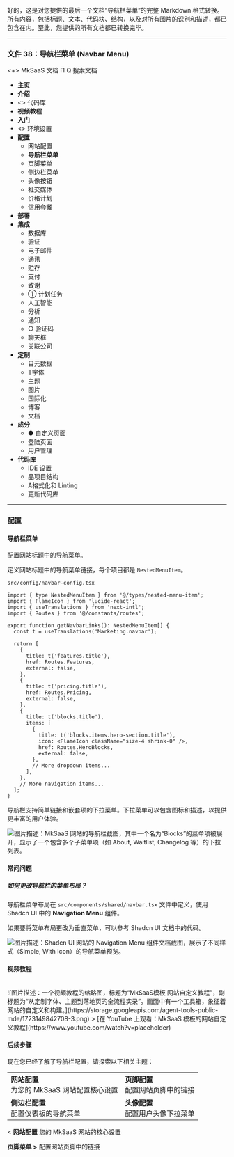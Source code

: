 好的，这是对您提供的最后一个文档“导航栏菜单”的完整 Markdown 格式转换。所有内容，包括标题、文本、代码块、结构，以及对所有图片的识别和描述，都已包含在内。至此，您提供的所有文档都已转换完毕。

***

### 文件 38：导航栏菜单 (Navbar Menu)

<+> MkSaaS 文档
Π
Q 搜索文档
*   **主页**
*   **介绍**
*   <> 代码库
*   **视频教程**
*   **入门**
*   <> 环境设置
*   **配置**
    *   网站配置
    *   **导航栏菜单**
    *   页脚菜单
    *   侧边栏菜单
    *   头像按钮
    *   社交媒体
    *   价格计划
    *   信用套餐
*   **部署**
*   **集成**
    *   数据库
    *   验证
    *   电子邮件
    *   通讯
    *   贮存
    *   支付
    *   致谢
    *   ① 计划任务
    *   人工智能
    *   分析
    *   通知
    *   ○ 验证码
    *   聊天框
    *   关联公司
*   **定制**
    *   目元数据
    *   T字体
    *   主题
    *   图片
    *   国际化
    *   博客
    *   文档
*   **成分**
    *   ● 自定义页面
    *   登陆页面
    *   用户管理
*   **代码库**
    *   IDE 设置
    *   品项目结构
    *   A格式化和 Linting
    *   更新代码库

---

### 配置

#### 导航栏菜单

配置网站标题中的导航菜单。

定义网站标题中的导航菜单链接，每个项目都是 `NestedMenuItem`。

`src/config/navbar-config.tsx`
```tsx
import { type NestedMenuItem } from '@/types/nested-menu-item';
import { FlameIcon } from 'lucide-react';
import { useTranslations } from 'next-intl';
import { Routes } from '@/constants/routes';

export function getNavbarLinks(): NestedMenuItem[] {
  const t = useTranslations('Marketing.navbar');

  return [
    {
      title: t('features.title'),
      href: Routes.Features,
      external: false,
    },
    {
      title: t('pricing.title'),
      href: Routes.Pricing,
      external: false,
    },
    {
      title: t('blocks.title'),
      items: [
        {
          title: t('blocks.items.hero-section.title'),
          icon: <FlameIcon className="size-4 shrink-0" />,
          href: Routes.HeroBlocks,
          external: false,
        },
        // More dropdown items...
      ],
    },
    // More navigation items...
  ];
}
```

导航栏支持简单链接和嵌套项的下拉菜单。下拉菜单可以包含图标和描述，以提供更丰富的用户体验。

![图片描述：MkSaaS 网站的导航栏截图，其中一个名为“Blocks”的菜单项被展开，显示了一个包含多个子菜单项（如 About, Waitlist, Changelog 等）的下拉列表。](https://storage.googleapis.com/agent-tools-public-mde/1723147040224-1.png)

#### 常问问题

##### 如何更改导航栏的菜单布局？

导航栏菜单布局在 `src/components/shared/navbar.tsx` 文件中定义，使用 Shadcn UI 中的 **Navigation Menu** 组件。

如果要将菜单布局更改为垂直菜单，可以参考 Shadcn UI 文档中的代码。

![图片描述：Shadcn UI 网站的 Navigation Menu 组件文档截图，展示了不同样式（Simple, With Icon）的导航菜单预览。](https://storage.googleapis.com/agent-tools-public-mde/1723147040224-2.png)

#### 视频教程

<br>
![图片描述：一个视频教程的缩略图，标题为“MkSaaS模板 网站自定义教程”，副标题为“从定制字体、主题到落地页的全流程实录”。画面中有一个工具箱，象征着网站的自定义和构建。](https://storage.googleapis.com/agent-tools-public-mde/1723149842708-3.png)
> [在 YouTube 上观看：MkSaaS 模板的网站自定义教程](https://www.youtube.com/watch?v=placeholder)
<br>

#### 后续步骤

现在您已经了解了导航栏配置，请探索以下相关主题：

| | |
| :--- | :--- |
| **网站配置**<br>为您的 MkSaaS 网站配置核心设置 | **页脚配置**<br>配置网站页脚中的链接 |
| **侧边栏配置**<br>配置仪表板的导航菜单 | **头像配置**<br>配置用户头像下拉菜单 |

< **网站配置**
您的 MkSaaS 网站的核心设置

**页脚菜单 >**
配置网站页脚中的链接